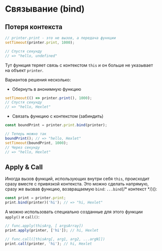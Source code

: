 # Связывание (bind)

## Потеря контекста

```javascript
// printer.print - это не вызов, а передача функции
setTimeout(printer.print, 1000);

// Спустя секунду
// => "hello, undefined"
```

Тут функция теряет связь с контекстом `this` и он больше не указывает на объект
`printer`.

Вариантов решения несколько:

- Обернуть в анонимную функцию
```javascript
setTimeout(() => printer.print(), 1000);
// Спустя секунду
// => "hello, Hexlet"
```
- Связать функцию с контекстом (забиндить)
```javascript
const boundPrint = printer.print.bind(printer);

// Теперь можно так
boundPrint(); // => "hello, Hexlet"
setTimeout(boundPrint, 1000);
// Через секунду
// => "hello, Hexlet"
```

## Apply & Call

Иногда вызов функций, использующих внутри себя `this`, происходит сразу вместе с привязкой контекста. 
Это можно сделать напрямую, сразу же вызвав функцию, возвращаемую `bind`: `...bind`(/* контекст */)():

```javascript
const print = printer.print;
print.bind(printer)('hi'); // => "hi, Hexlet"
```

А можно использовать специально созданные для этого функции `apply()` и `call()`:
```javascript
// func.apply(thisArg, [ argsArray])
print.apply(printer, ['hi']); // hi, Hexlet

// func.call([thisArg[, arg1, arg2, ...argN]])
print.call(printer, 'hi'); // hi, Hexlet
```

